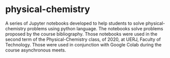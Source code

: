 # physical-chemistry
A series of Jupyter notebooks developed to help students to solve physical-chemistry problems using python language. The notebooks solve problems proposed by the course bibliography. Those notebooks were used in the second term of the Physical-Chemistry class, of 2020, at UERJ, Faculty of Technology. Those were used in conjunction with Google Colab during the course asynchronous meets.  
